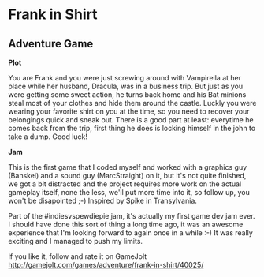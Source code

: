 Frank in Shirt
==============

Adventure Game
--------------

**Plot**

You are Frank and you were just screwing around with Vampirella at her place while her husband, Dracula, was in a business trip. But just as you were getting some sweet action, he turns back home and his Bat minions steal most of your clothes and hide them around the castle. Luckly you were wearing your favorite shirt on you at the time, so you need to recover your belongings quick and sneak out. There is a good part at least: everytime he comes back from the trip, first thing he does is locking himself in the john to take a dump. Good luck!

**Jam**

This is the first game that I coded myself and worked with a graphics guy (Banskel) and a sound guy (MarcStraight) on it, but it's not quite finished, we got a bit distracted and the project requires more work on the actual gameplay itself, none the less, we'll put more time into it, so follow up, you won't be disapointed ;-) Inspired by Spike in Transylvania.

Part of the #indiesvspewdiepie jam, it's actually my first game dev jam ever. I should have done this sort of thing a long time ago, it was an awesome experience that I'm looking forward to again once in a while :-) It was really exciting and I managed to push my limits.

If you like it, follow and rate it on GameJolt http://gamejolt.com/games/adventure/frank-in-shirt/40025/
